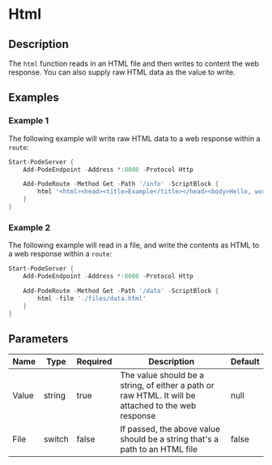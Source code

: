 # Html

## Description

The `html` function reads in an HTML file and then writes to content the web response. You can also supply raw HTML data as the value to write.

## Examples

### Example 1

The following example will write raw HTML data to a web response within a `route`:

```powershell
Start-PodeServer {
    Add-PodeEndpoint -Address *:8080 -Protocol Http

    Add-PodeRoute -Method Get -Path '/info' -ScriptBlock {
        html '<html><head><title>Example</title></head><body>Hello, world!</body></html>'
    }
}
```

### Example 2

The following example will read in a file, and write the contents as HTML to a web response within a `route`:

```powershell
Start-PodeServer {
    Add-PodeEndpoint -Address *:8080 -Protocol Http

    Add-PodeRoute -Method Get -Path '/data' -ScriptBlock {
        html -file './files/data.html'
    }
}
```

## Parameters

| Name | Type | Required | Description | Default |
| ---- | ---- | -------- | ----------- | ------- |
| Value | string | true | The value should be a string, of either a path or raw HTML. It will be attached to the web response | null |
| File | switch | false | If passed, the above value should be a string that's a path to an HTML file | false |
